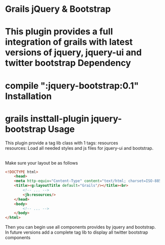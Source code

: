 Grails jQuery & Bootstrap
===============
This plugin provides a full integration of grails with latest versions of jquery, jquery-ui and twitter bootstrap
Dependency
===============
compile ":jquery-bootstrap:0.1"
Installation
===============
grails insttall-plugin jquery-bootstrap
Usage
===============
This plugin provide a tag lib class with 1 tags: resources<br>
resources: Load all needed styles and js files for jquery-ui and bootstrap.<br>
<br>

Make sure your layout be as follows<br>
```html
<!DOCTYPE html>
    <head>
    <meta http-equiv="Content-Type" content="text/html; charset=ISO-8859-1"/>
    <title><g:layoutTitle default="Grails"/></title><br>
		<!-- ... -->
		<jb:resources/>
	</head>
	<body>
		<!-- ... -->
	</body>
</html>
```
Then you can begin use all components provides by jquery and bootstrap.<br>
In future versions add a complete tag lib to display all twitter bootstrap components
